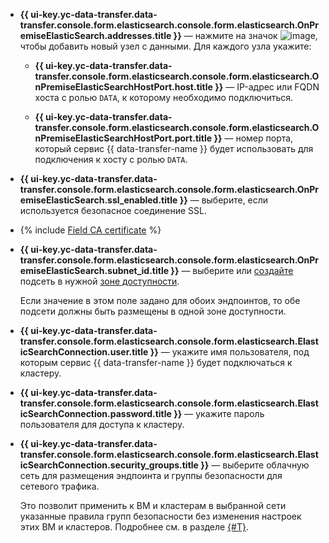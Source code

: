 * **{{ ui-key.yc-data-transfer.data-transfer.console.form.elasticsearch.console.form.elasticsearch.OnPremiseElasticSearch.addresses.title }}** — нажмите на значок ![image](../../../../_assets/console-icons/plus.svg), чтобы добавить новый узел с данными. Для каждого узла укажите:

  * **{{ ui-key.yc-data-transfer.data-transfer.console.form.elasticsearch.console.form.elasticsearch.OnPremiseElasticSearchHostPort.host.title }}** — IP-адрес или FQDN хоста с ролью `DATA`, к которому необходимо подключиться.

  * **{{ ui-key.yc-data-transfer.data-transfer.console.form.elasticsearch.console.form.elasticsearch.OnPremiseElasticSearchHostPort.port.title }}** — номер порта, который сервис {{ data-transfer-name }} будет использовать для подключения к хосту с ролью `DATA`.

* **{{ ui-key.yc-data-transfer.data-transfer.console.form.elasticsearch.console.form.elasticsearch.OnPremiseElasticSearch.ssl_enabled.title }}** — выберите, если используется безопасное соединение SSL.

* {% include [Field CA certificate](../../fields/elasticsearch/ui/ca-certificate.md) %}

* 
  **{{ ui-key.yc-data-transfer.data-transfer.console.form.elasticsearch.console.form.elasticsearch.OnPremiseElasticSearch.subnet_id.title }}** — выберите или [создайте](../../../../vpc/operations/subnet-create.md) подсеть в нужной [зоне доступности](../../../../overview/concepts/geo-scope.md).


  Если значение в этом поле задано для обоих эндпоинтов, то обе подсети должны быть размещены в одной зоне доступности.

* **{{ ui-key.yc-data-transfer.data-transfer.console.form.elasticsearch.console.form.elasticsearch.ElasticSearchConnection.user.title }}** — укажите имя пользователя, под которым сервис {{ data-transfer-name }} будет подключаться к кластеру.

* **{{ ui-key.yc-data-transfer.data-transfer.console.form.elasticsearch.console.form.elasticsearch.ElasticSearchConnection.password.title }}** — укажите пароль пользователя для доступа к кластеру.

* **{{ ui-key.yc-data-transfer.data-transfer.console.form.elasticsearch.console.form.elasticsearch.ElasticSearchConnection.security_groups.title }}** — выберите облачную сеть для размещения эндпоинта и группы безопасности для сетевого трафика.

  Это позволит применить к ВМ и кластерам в выбранной сети указанные правила групп безопасности без изменения настроек этих ВМ и кластеров. Подробнее см. в разделе [{#T}](../../../../data-transfer/concepts/network.md).
